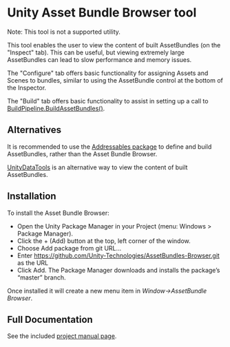 # Unity Asset Bundle Browser tool

Note: This tool is not a supported utility.

This tool enables the user to view the content of built AssetBundles (on the "Inspect" tab).  This can be useful, but viewing extremely large AssetBundles can lead to slow performance and memory issues.

The "Configure" tab offers basic functionality for assigning Assets and Scenes to bundles, similar to using the AssetBundle control at the bottom of the Inspector.  

The "Build" tab offers basic functionality to assist in setting up a call to [BuildPipeline.BuildAssetBundles()](https://docs.unity3d.com/ScriptReference/BuildPipeline.BuildAssetBundles.html).

## Alternatives

It is recommended to use the [Addressables package](https://docs.unity3d.com/Packages/com.unity.addressables@latest) to define and build AssetBundles, rather than the Asset Bundle Browser.

[UnityDataTools](https://github.com/Unity-Technologies/UnityDataTools) is an alternative way to view the content of built AssetBundles.

## Installation
To install the Asset Bundle Browser:

* Open the Unity Package Manager in your Project (menu: Windows > Package Manager).
* Click the + (Add) button at the top, left corner of the window.
* Choose Add package from git URL…
* Enter https://github.com/Unity-Technologies/AssetBundles-Browser.git as the URL
* Click Add.
The Package Manager downloads and installs the package’s “master” branch.

Once installed it will create a new menu item in *Window->AssetBundle Browser*.  

## Full Documentation

See the included [project manual page](Documentation/com.unity.assetbundlebrowser.md).

